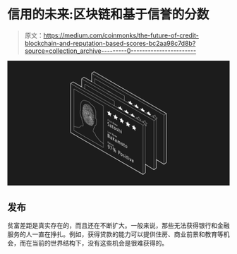 # 信用的未来:区块链和基于信誉的分数

> 原文：<https://medium.com/coinmonks/the-future-of-credit-blockchain-and-reputation-based-scores-bc2aa98c7d8b?source=collection_archive---------0----------------------->

![](img/5bd916ac77d283fcbe8f3bfc1d6f4a57.png)

## **发布**

贫富差距是真实存在的，而且还在不断扩大。一般来说，那些无法获得银行和金融服务的人一直在挣扎。例如，获得贷款的能力可以提供住房、商业前景和教育等机会，而在当前的世界结构下，没有这些机会是很难获得的。